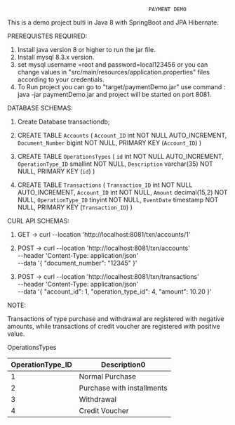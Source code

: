                                                  PAYMENT DEMO


This is a demo project bulti in Java 8 with SpringBoot and JPA Hibernate.

PREREQUISTES REQUIRED:

1. Install java version 8 or higher to run the jar file.
2. Install mysql 8.3.x version.
3. set mysql username =root and password=local123456 or you can change values in "src/main/resources/application.properties" files according to your credentials.
4. To Run project you can go to  "target/paymentDemo.jar"  use command :  java -jar paymentDemo.jar and project will be started on port 8081.



DATABASE SCHEMAS:

 1. Create Database transactiondb;
 2. CREATE TABLE `Accounts` (
  `Account_ID` int NOT NULL AUTO_INCREMENT,
  `Document_Number` bigint NOT NULL,
  PRIMARY KEY (`Account_ID`)
)
  3.  CREATE TABLE `OperationsTypes` (
  `id` int NOT NULL AUTO_INCREMENT,
  `OperationType_ID` smallint NOT NULL,
  `Description` varchar(35) NOT NULL,
  PRIMARY KEY (`id`)
)

4. CREATE TABLE `Transactions` (
  `Transaction_ID` int NOT NULL AUTO_INCREMENT,
  `Account_ID` int NOT NULL,
  `Amount` decimal(15,2) NOT NULL,
  `OperationType_ID` tinyint NOT NULL,
  `EventDate` timestamp NOT NULL,
  PRIMARY KEY (`Transaction_ID`)
)

CURL API SCHEMAS:
  
  1. GET ->  curl --location 'http://localhost:8081/txn/accounts/1'
  2. POST ->  curl --location 'http://localhost:8081/txn/accounts' \
    --header 'Content-Type: application/json' \
    --data '{
   "document_number": "12345"
     }'

 3. POST -> curl --location 'http://localhost:8081/txn/transactions' \
        --header 'Content-Type: application/json' \
        --data '{
        "account_id": 1,
        "operation_type_id": 4,
        "amount": 10.20
        }'
     
NOTE: 

Transactions of type purchase and withdrawal are registered with negative amounts, while
transactions of credit voucher are registered with positive value.

OperationsTypes 


| OperationType_ID | Description0    
| -------------    | -------------   
| 1                |  Normal Purchase
| 2                |  Purchase with installments 
| 3                |   Withdrawal
| 4                |   Credit Voucher









